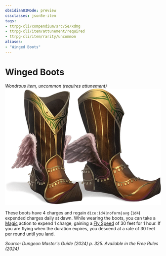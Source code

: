 ```yaml
---
obsidianUIMode: preview
cssclasses: json5e-item
tags:
- ttrpg-cli/compendium/src/5e/xdmg
- ttrpg-cli/item/attunement/required
- ttrpg-cli/item/rarity/uncommon
aliases: 
- "Winged Boots"
---
```

# Winged Boots
*Wondrous item, uncommon (requires attunement)*  
![](3-Compendium/items/img/winged-boots.webp#right)


These boots have 4 charges and regain `dice:1d4|noform|avg` (`1d4`) expended charges daily at dawn. While wearing the boots, you can take a [Magic](3-Compendium/rules/actions.md#Magic) action to expend 1 charge, gaining a [Fly Speed](3-Compendium/rules/variant-rules/fly-speed-xphb.md) of 30 feet for 1 hour. If you are flying when the duration expires, you descend at a rate of 30 feet per round until you land.

*Source: Dungeon Master's Guide (2024) p. 325. Available in the Free Rules (2024)*